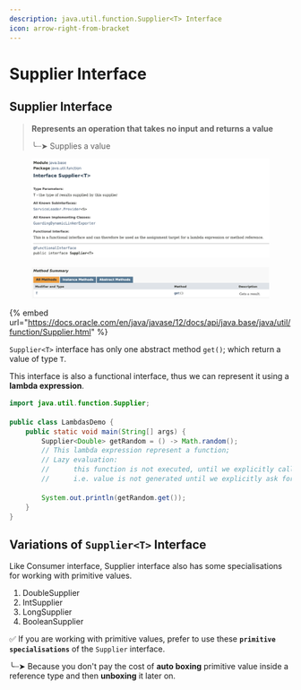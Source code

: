 ```yaml
---
description: java.util.function.Supplier<T> Interface
icon: arrow-right-from-bracket
---
```


# Supplier Interface

## Supplier Interface

> **Represents an operation that takes no input and returns a value**
>
> ╰┈➤ Supplies a value

<figure><img src="../../../.gitbook/assets/java-ad-lambdas-4-supplier-interface-3.png" alt=""><figcaption></figcaption></figure>

<figure><img src="../../../.gitbook/assets/java-ad-lambdas-4-supplier-interface-2.png" alt=""><figcaption></figcaption></figure>

{% embed url="https://docs.oracle.com/en/java/javase/12/docs/api/java.base/java/util/function/Supplier.html" %}

`Supplier<T>` interface has only one abstract method `get()`; which return a value of type `T`.

This interface is also a functional interface, thus we can represent it using a **lambda expression**.

```java
import java.util.function.Supplier;

public class LambdasDemo {
    public static void main(String[] args) {
        Supplier<Double> getRandom = () -> Math.random();
        // This lambda expression represent a function;
        // Lazy evaluation:
        //      this function is not executed, until we explicitly call it;
        //      i.e. value is not generated until we explicitly ask for it.

        System.out.println(getRandom.get());
    }
}
```

## Variations of `Supplier<T>` Interface

Like Consumer interface, Supplier interface also has some specialisations for working with primitive values.

1. DoubleSupplier
2. IntSupplier
3. LongSupplier
4. BooleanSupplier

✅️ If you are working with primitive values, prefer to use these **`primitive specialisations`** of the `Supplier` interface.

╰┈➤ Because you don't pay the cost of **auto boxing** primitive value inside a reference type and then **unboxing** it later on.




